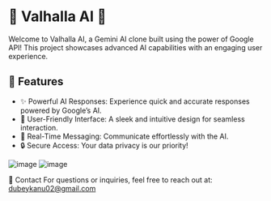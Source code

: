 # 🌌 Valhalla AI 🌌

Welcome to Valhalla AI, a Gemini AI clone built using the power of Google API! This project showcases advanced AI capabilities with an engaging user experience.

## 🚀 Features

- ✨ Powerful AI Responses: Experience quick and accurate responses powered by Google’s AI.
- 🎨 User-Friendly Interface: A sleek and intuitive design for seamless interaction.
- 💬 Real-Time Messaging: Communicate effortlessly with the AI.
- 🔒 Secure Access: Your data privacy is our priority!

![image](https://github.com/user-attachments/assets/36a3c938-9353-4b65-831b-86e0fd85d970)
![image](https://github.com/user-attachments/assets/c135760d-3656-4af2-b3bc-e745af5dc3d4)


📧 Contact
For questions or inquiries, feel free to reach out at:
dubeykanu02@gmail.com
